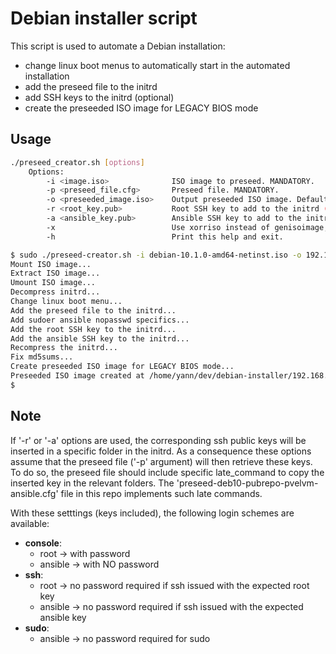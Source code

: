 Debian installer script
===

This script is used to automate a Debian installation:
- change linux boot menus to automatically start in the automated installation
- add the preseed file to the initrd
- add SSH keys to the initrd (optional)
- create the preseeded ISO image for LEGACY BIOS mode

## Usage

```bash
./preseed_creator.sh [options]
    Options:
        -i <image.iso>              ISO image to preseed. MANDATORY.
        -p <preseed_file.cfg>       Preseed file. MANDATORY.
        -o <preseeded_image.iso>    Output preseeded ISO image. Default to "preseed_creator/debian-with-preseed.iso".
        -r <root_key.pub>           Root SSH key to add to the initrd (this key will then be retrieved and copied to /root/.ssh/authorized_keys with a dedicated preseed late_command).
        -a <ansible_key.pub>        Ansible SSH key to add to the initrd (this key will then be retrieved and copied to /hoem/ansible/.ssh/authorized_keys with a dedicated preseed late_command).
        -x                          Use xorriso instead of genisoimage, to create an iso-hybrid.
        -h                          Print this help and exit.

$ sudo ./preseed-creator.sh -i debian-10.1.0-amd64-netinst.iso -o 192.168.10.36.iso -p preseed-192.168.10.36.cfg -r /root/.ssh/id_rsa.pub -a /home/yann/.ssh/id_rsa.pub
Mount ISO image...
Extract ISO image...
Umount ISO image...
Decompress initrd...
Change linux boot menu...
Add the preseed file to the initrd...
Add sudoer ansible nopasswd specifics...
Add the root SSH key to the initrd...
Add the ansible SSH key to the initrd...
Recompress the initrd...
Fix md5sums...
Create preseeded ISO image for LEGACY BIOS mode...
Preseeded ISO image created at /home/yann/dev/debian-installer/192.168.10.36.iso
$ 
```

## Note

If '-r' or '-a' options are used, the corresponding ssh public keys will be inserted in a specific folder in the initrd.
As a consequence these options assume that the preseed file ('-p' argument) will then retrieve these keys.
To do so, the preseed file should include specific late_command to copy the inserted key in the relevant folders.
The 'preseed-deb10-pubrepo-pvelvm-ansible.cfg' file in this repo implements such late commands.

With these setttings (keys included), the following login schemes are available:
* **console**:
  - root    -> with password
  - ansible -> with NO password
* **ssh**:
  - root    -> no password required if ssh issued with the expected root key
  - ansible -> no password required if ssh issued with the expected ansible key
* **sudo**:
  - ansible -> no password required for sudo

